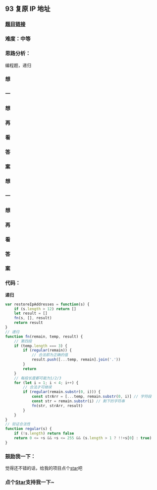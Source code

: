 ## 93 复原 IP 地址

### [题目链接]()

### 难度：中等

### 思路分析：

编程题，递归

### 想

### 一

### 想

### 再

### 看

### 答

### 案

### 想

### 一

### 想

### 再

### 看

### 答

### 案

### 代码：

**递归**

```js
var restoreIpAddresses = function(s) {
	if (s.length > 12) return []
	let result = []
	fn(s, [], result)
	return result
}
// 递归
function fn(remain, temp, result) {
	// 第四段
	if (temp.length === 3) {
		if (regular(remain)) {
			// 合法即为正确的值
			result.push([...temp, remain].join('.'))
		}
		return
	}
	// 每段长度都可能为1/2/3
	for (let i = 1; i < 4; i++) {
		// 合法才可继续
		if (regular(remain.substr(0, i))) {
			const strArr = [...temp, remain.substr(0, i)] // 字符段
			const str = remain.substr(i) // 剩下的字符串
			fn(str, strArr, result)
		}
	}
}
// 验证合法性
function regular(s) {
	if (!s.length) return false
	return 0 <= +s && +s <= 255 && (s.length > 1 ? !!+s[0] : true)
}
```

### 鼓励我一下：

觉得还不错的话，给我的项目点个[star](https://github.com/OBKoro1/Brush_algorithm)吧

<!-- 特殊字符串：用于修改/删除markdown的结尾提示语-->

### 点个[Star](https://github.com/OBKoro1/Brush_algorithm)支持我一下~
